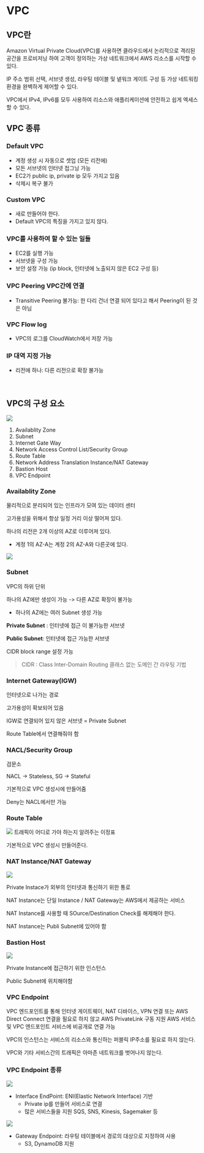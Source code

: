 # VPC

## VPC란

Amazon Virtual Private Cloud(VPC)를 사용하면 클라우드에서 논리적으로 격리된 공간을 프로비저닝 하여 고객이 정의하는 가상 네트워크에서 AWS 리소스를 시작할 수 있다.
  
IP 주소 범위 선택, 서브넷 생성, 라우팅 테이블 및 넽워크 게이트 구성 등 가상 네트워킹 환경을 완벽하게 제어할 수 있다.
  
VPC에서 IPv4, IPv6를 모두 사용하여 리소스와 애플리케이션에 안전하고 쉽게 엑세스할 수 있다.

## VPC 종류

### Default VPC
- 계정 생성 시 자동으로 셋업 (모든 리전에)
- 모든 서브넷의 인터넷 접그닝 가능
- EC2가 public ip, private ip 모두 가지고 있음
- 삭제시 복구 불가


### Custom VPC
- 새로 만들어야 한다.
- Default VPC의 특징을 가지고 있지 않다.

### VPC를 사용하여 할 수 있는 일들
- EC2를 실행 가능
- 서브넷을 구성 가능
- 보안 설정 가능 (ip block, 인터넷에 노출되지 않은 EC2 구성 등)

### VPC Peering VPC간에 연결
- Transitive Peering 불가능: 한 다리 건너 연결 되어 있다고 해서 Peering이 된 것은 아님

### VPC Flow log
- VPC의 로그를 CloudWatch에서 저장 가능

### IP 대역 지정 가능
- 리전에 하나: 다른 리전으로 확장 불가능

<br>

## VPC의 구성 요소
![](https://user-images.githubusercontent.com/28394879/141058705-4ac55134-69e5-441a-b1ba-3b4f71c90e28.png)

1. Availablity Zone
2. Subnet
3. Internet Gate Way
4. Network Access Control List/Security Group
5. Route Table
6. Network Address Translation Instance/NAT Gateway
7. Bastion Host
8. VPC Endpoint

### Availablity Zone
물리적으로 분리되어 있는 인프라가 모여 있는 데이터 센터  
  
고가용성을 위해서 항상 일정 거리 이상 떨어져 있다.
  
하나의 리전은 2개 이상의 AZ로 이루어져 있다.
- 계정 1의 AZ-A는 계정 2의 AZ-A와 다른곳에 있다.

![](https://user-images.githubusercontent.com/28394879/141059214-0bf68399-1fb8-4a6e-9b75-83d29d2cb893.png)

### Subnet
VPC의 하위 단위
  
하나의 AZ에만 생성이 가능 -> 다른 AZ로 확장이 불가능
- 하나의 AZ에는 여러 Subnet 생성 가능
  
**Private Subnet** : 인터넷에 접근 이 불가능한 서브넷
  
**Public Subnet**: 인터넷에 접근 가능한 서브넷
  
CIDR block range 설정 가능

> CIDR : Class Inter-Domain Routing 클래스 없는 도메인 간 라우팅 기법

### Internet Gateway(IGW)
인터넷으로 나가는 경로
  
고가용성이 확보되어 있음
  
IGW로 연결되어 있지 않은 서브넷 = Private Subnet
  
Route Table에서 연결해줘야 함

### NACL/Security Group
검문소
  
NACL -> Stateless, SG -> Stateful 
  
기본적으로 VPC 생성시에 만들어줌
  
Deny는 NACL에서만 가능

### Route Table
![](https://user-images.githubusercontent.com/28394879/141064479-4e31b75a-e564-40a1-8574-306f150a2def.png)
트래픽이 어디로 가야 하는지 알려주는 이정표
  
기본적으로 VPC 생성시 만들어준다.

### NAT Instance/NAT Gateway

![](https://user-images.githubusercontent.com/28394879/141087041-97f1c809-eb26-4950-88ea-5b900c7637e6.png)

Private Instace가 외부의 인터넷과 통신하기 위한 통로
  
NAT Instance는 단일 Instance / NAT Gateway는 AWS에서 제공하는 서비스
  
NAT Instance를 사용할 때 SOurce/Destination Check를 해제해야 한다.
  
NAT Instance는 Publi Subnet에 있어야 함

### Bastion Host
![](https://user-images.githubusercontent.com/28394879/141087702-b6cdb535-04ea-4c4a-8624-3cf642539183.png)

Private Instance에 접근하기 위한 인스턴스
  
Public Subnet에 위치해야함

### VPC Endpoint
VPC 엔드포인트를 통해 인터넷 게이트웨이, NAT 디바이스, VPN 연결 또는 AWS Direct Connect 연결을 필요로 하지 않고 AWS PrivateLink 구동 지원 AWS 서비스 및 VPC 엔드포인트 서비스에 비공개로 연결 가능
  
VPC의 인스턴스는 서비스의 리소스와 통신하는 퍼블릭 IP주소를 필요로 하지 않는다.
  
VPC와 기타 서비스간의 트래픽은 아마존 네트워크를 벗어나지 않는다.

### VPC Endpoint 종류

![](https://user-images.githubusercontent.com/28394879/141247694-0059b7ae-aa55-4f35-96e1-03e15351161e.png)

- Interface EndPoint: ENI(Elastic Network Interface) 기반
  - Private ip를 만들어 서비스로 연결
  - 많은 서비스들을 지원 SQS, SNS, Kinesis, Sagemaker 등

![](https://user-images.githubusercontent.com/28394879/141247612-e2e9ef57-147f-4889-81c2-c4b2d6ab6293.png)

- Gateway Endpoint: 라우팅 테이블에서 경로의 대상으로 지정하여 사용
  - S3, DynamoDB 지원